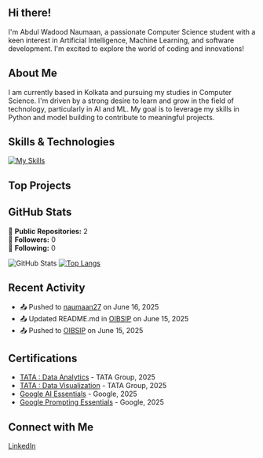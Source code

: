 ## Hi there! 

I'm Abdul Wadood Naumaan, a passionate Computer Science student with a keen interest in Artificial Intelligence, Machine Learning, and software development. I'm excited to explore the world of coding and innovations!

## About Me

I am currently based in Kolkata and pursuing my studies in Computer Science. I'm driven by a strong desire to learn and grow in the field of technology, particularly in AI and ML. My goal is to leverage my skills in Python and model building to contribute to meaningful projects.

## Skills & Technologies

[![My Skills](https://skillicons.dev/icons?i=py,pytorch,tensorflow,java,anaconda,vscode,aws,mysql,sklearn&perline=8)](https://skillicons.dev)

## Top Projects



## GitHub Stats
🏅 **Public Repositories:** 2  
👥 **Followers:** 0  
👤 **Following:** 0  

![GitHub Stats](https://github-readme-stats.vercel.app/api?username=naumaan27&show_icons=true&theme=radical)
[![Top Langs](https://github-readme-stats.vercel.app/api/top-langs/?username=naumaan27&layout=compact&theme=dark)](https://github.com/anuraghazra/github-readme-stats)

## Recent Activity

- 📤 Pushed to [naumaan27](https://github.com/naumaan27/naumaan27) on June 16, 2025  
- 📤 Updated README.md in [OIBSIP](https://github.com/naumaan27/OIBSIP) on June 15, 2025  
- 📤 Pushed to [OIBSIP](https://github.com/naumaan27/OIBSIP) on June 15, 2025

## Certifications

- [TATA : Data Analytics](https://forage-uploads-prod.s3.amazonaws.com/completion-certificates/ifobHAoMjQs9s6bKS/gMTdCXwDdLYoXZ3wG_ifobHAoMjQs9s6bKS_JCM2mQ2bPDRCbyayQ_1748934071212_completion_certificate.pdf) - TATA Group, 2025
- [TATA : Data Visualization](https://forage-uploads-prod.s3.amazonaws.com/completion-certificates/ifobHAoMjQs9s6bKS/MyXvBcppsW2FkNYCX_ifobHAoMjQs9s6bKS_JCM2mQ2bPDRCbyayQ_1749127263552_completion_certificate.pdf) - TATA Group, 2025
- [Google AI Essentials](https://coursera.org/share/6cbf4ef2da5770c5be056a6f2c7dbdfd) - Google, 2025
- [Google Prompting Essentials](https://coursera.org/share/1f17ab5d58da30f54cfc7abde32cb532) - Google, 2025




## Connect with Me

<a href="https://www.linkedin.com/in/abdulnaumaan/" target="_blank" rel="noopener noreferrer"><Icon /> LinkedIn</a>
